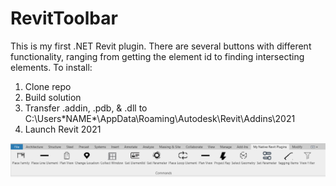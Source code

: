 # RevitToolbar

This is my first .NET Revit plugin.
There are several buttons with different functionality, ranging from getting the element id to finding intersecting elements. To install:
1. Clone repo
2. Build solution
3. Transfer .addin, .pdb, & .dll to C:\Users\*NAME*\AppData\Roaming\Autodesk\Revit\Addins\2021
4. Launch Revit 2021

![img](https://github.com/stadwalkar/RevitToolbar/blob/master/img/Toolbar.png)
